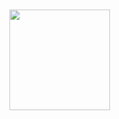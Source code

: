 # <a href='https://github.com/jrolfs/dot/'><img src='https://cloud.githubusercontent.com/assets/288160/19325681/19c223ac-907c-11e6-99c2-a5ff4990161a.png' height='180'></a>

